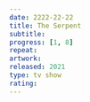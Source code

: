 ```yaml
---
date: 2222-22-22
title: The Serpent
subtitle: 
progress: [1, 8]
repeat:
artwork:
released: 2021
type: tv show
rating:
---
```

